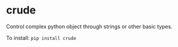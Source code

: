 
# crude
Control complex python object through strings or other basic types.


To install:	```pip install crude```
